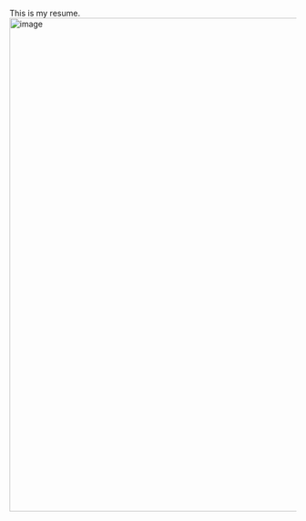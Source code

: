 This is my resume.
<img width="1760" height="867" alt="image" src="https://github.com/user-attachments/assets/855fc8ca-9dc1-4140-bdf4-9d94a7c3f293" />

